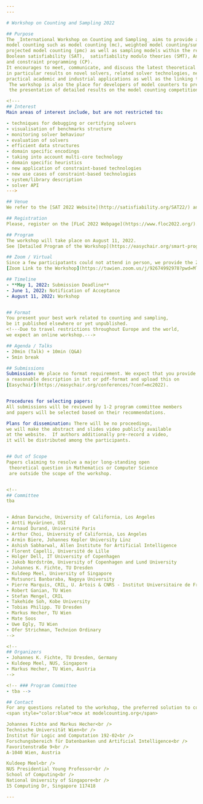```yaml
---
---

# Workshop on Counting and Sampling 2022

## Purpose
The _International Workshop on Counting and Sampling_ aims to provide a venue for researchers working on
model counting such as model counting (mc), weighted model counting/sum of products (wmc), 
projected model counting (pmc) as well as sampling models within the realm but not restricting to 
Boolean satisfiability (SAT),  satisfiability modulo theories (SMT), Answer set programming (ASP), 
and constraint programming (CP). 
It encourages to meet, communicate, and discuss the latest theoretical and practical results, 
in particular results on novel solvers, related solver technologies, new theoretical advances, 
practical academic and industrial applications as well as the linking theory and practice. 
 The workshop is also the place for developers of model counters to present their solvers and 
 the presentation of detailed results on the model counting competition.

<!---
## Interest
Main areas of interest include, but are not restricted to:

- techniques for debugging or certifying solvers
- visualisation of benchmarks structure
- monitoring solver behaviour
- evaluation of solvers
- efficient data structures
- domain specific encodings
- taking into account multi-core technology
- domain specific heuristics
- new application of constraint-based technologies
- new use cases of constraint-based technologies
- system/library description
- solver API
--->

## Venue
We refer to the [SAT 2022 Website](http://satisfiability.org/SAT22/) and [FLoC 2022 Website](https://www.floc2022.org/).

## Registration
Please, register on the [FLoC 2022 Webpage](https://www.floc2022.org/).

## Program
The workshop will take place on August 11, 2022.
See [Detailed Program of the Workshop](https://easychair.org/smart-program/FLoC2022/MC-index.html)

## Zoom / Virtual
Since a few participatants could not attend in person, we provide the Zoom link here.
[Zoom Link to the Workshop](https://tuwien.zoom.us/j/92674992978?pwd=MlpVbFZEa1NmaDUvZHA1TlZHMGxsZz09)

## Timeline
- **May 1, 2022: Submission Deadline**
- June 1, 2022: Notification of Acceptance
- August 11, 2022: Workshop


## Format
You present your best work related to counting and sampling,
be it published elsewhere or yet unpublished. 
<!---Due to travel restrictions throughout Europe and the world, 
we expect an online workshop.--->

## Agenda / Talks
- 20min (Talk) + 10min (Q&A)
- 5min break

## Submissions
Submission: We place no format requirement. We expect that you provide
a reasonable description in txt or pdf-format and upload this on 
[Easychair](https://easychair.org/conferences/?conf=mc2022).


Procedures for selecting papers: 
All submissions will be reviewed by 1-2 program committee members 
and papers will be selected based on their recommendations.

Plans for dissemination: There will be no proceedings, 
we will make the abstract and slides video publicly available 
at the website.  If authors additionally pre-record a video, 
it will be distributed among the participants.


## Out of Scope
Papers claiming to resolve a major long-standing open
 theoretical question in Mathematics or Computer Science 
 are outside the scope of the workshop.


<!--
## Committee
tba


- Adnan Darwiche, University of California, Los Angeles
- Antti Hyvärinen, USI
- Arnaud Durand, Université Paris
- Arthur Choi, University of California, Los Angeles
- Armin Biere, Johannes Kepler University Linz
- Ashish Sabharwal, Allen Institute for Artificial Intelligence
- Florent Capelli, Université de Lille
- Holger Dell, IT University of Copenhagen
- Jakob Nordström, University of Copenhagen and Lund University
- Johannes K. Fichte, TU Dresden
- Kuldeep Meel, University of Singapore 
- Mutsunori Banbaraba, Nagoya University
- Pierre Marquis, CRIL, U. Artois & CNRS - Institut Universitaire de France
- Robert Ganian, TU Wien
- Stefan Mengel, CRIL
- Takehide Soh, Kobe University
- Tobias Philipp. TU Dresden
- Markus Hecher, TU Wien
- Mate Soos
- Uwe Egly, TU Wien
- Ofer Strichman, Technion Ordinary
-->

<!--
## Organizers
- Johannes K. Fichte, TU Dresden, Germany
- Kuldeep Meel, NUS, Singapore
- Markus Hecher, TU Wien, Austria
-->

<!-- ### Program Committee
- tba -->

## Contact 
For any questions related to the workshop, the preferred solution to contact the organizers is to send an email to 
<span style="color:blue">mcw at modelcounting.org</span>

Johannes Fichte and Markus Hecher<br />
Technische Universität Wien<br />
Institut für Logic and Computation 192-02<br />
Forschungsbereich für Datenbanken und Artificial Intelligence<br />
Favoritenstraße 9<br />
A-1040 Wien, Austria

Kuldeep Meel<br />
NUS Presidential Young Professor<br />
School of Computing<br />
National University of Singapore<br />
15 Computing Dr, Singapore 117418

---
```

